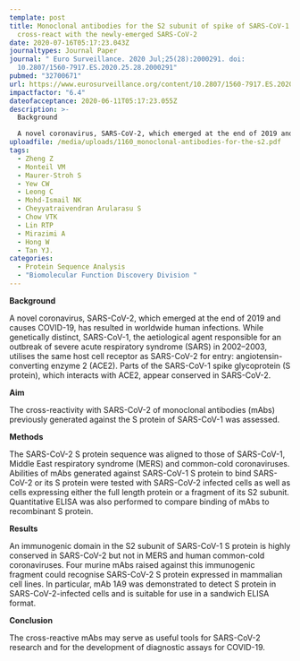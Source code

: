 ```yaml
---
template: post
title: Monoclonal antibodies for the S2 subunit of spike of SARS-CoV-1
  cross-react with the newly-emerged SARS-CoV-2
date: 2020-07-16T05:17:23.043Z
journaltypes: Journal Paper
journal: " Euro Surveillance. 2020 Jul;25(28):2000291. doi:
  10.2807/1560-7917.ES.2020.25.28.2000291"
pubmed: "32700671"
url: https://www.eurosurveillance.org/content/10.2807/1560-7917.ES.2020.25.28.2000291
impactfactor: "6.4"
dateofacceptance: 2020-06-11T05:17:23.055Z
description: >-
  Background

  A novel coronavirus, SARS-CoV-2, which emerged at the end of 2019 and causes COVID-19, has resulted in worldwide human infections. While genetically distinct, SARS-CoV-1, the aetiological agent responsible for an outbreak of severe acute respiratory syndrome (SARS) in 2002–2003, utilises the same host cell receptor as SARS-CoV-2 for entry: angiotensin-converting enzyme 2 (ACE2). 
uploadfile: /media/uploads/1160_monoclonal-antibodies-for-the-s2.pdf
tags:
  - Zheng Z
  - Monteil VM
  - Maurer-Stroh S
  - Yew CW
  - Leong C
  - Mohd-Ismail NK
  - Cheyyatraivendran Arularasu S
  - Chow VTK
  - Lin RTP
  - Mirazimi A
  - Hong W
  - Tan YJ.
categories:
  - Protein Sequence Analysis
  - "Biomolecular Function Discovery Division "
---
```

<!--StartFragment-->

**Background**

A novel coronavirus, SARS-CoV-2, which emerged at the end of 2019 and causes COVID-19, has resulted in worldwide human infections. While genetically distinct, SARS-CoV-1, the aetiological agent responsible for an outbreak of severe acute respiratory syndrome (SARS) in 2002–2003, utilises the same host cell receptor as SARS-CoV-2 for entry: angiotensin-converting enzyme 2 (ACE2). Parts of the SARS-CoV-1 spike glycoprotein (S protein), which interacts with ACE2, appear conserved in SARS-CoV-2.

**Aim**

The cross-reactivity with SARS-CoV-2 of monoclonal antibodies (mAbs) previously generated against the S protein of SARS-CoV-1 was assessed.

**Methods**

The SARS-CoV-2 S protein sequence was aligned to those of SARS-CoV-1, Middle East respiratory syndrome (MERS) and common-cold coronaviruses. Abilities of mAbs generated against SARS-CoV-1 S protein to bind SARS-CoV-2 or its S protein were tested with SARS-CoV-2 infected cells as well as cells expressing either the full length protein or a fragment of its S2 subunit. Quantitative ELISA was also performed to compare binding of mAbs to recombinant S protein.

**Results**

An immunogenic domain in the S2 subunit of SARS-CoV-1 S protein is highly conserved in SARS-CoV-2 but not in MERS and human common-cold coronaviruses. Four murine mAbs raised against this immunogenic fragment could recognise SARS-CoV-2 S protein expressed in mammalian cell lines. In particular, mAb 1A9 was demonstrated to detect S protein in SARS-CoV-2-infected cells and is suitable for use in a sandwich ELISA format.

**Conclusion**

The cross-reactive mAbs may serve as useful tools for SARS-CoV-2 research and for the development of diagnostic assays for COVID-19.

<!--EndFragment-->